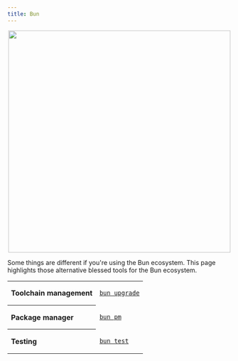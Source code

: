 ```yaml
---
title: Bun
---
```


<p align=center>
  <img width=500 src="./media/bun-logo.png">
</p>

Some things are different if you're using the Bun ecosystem. This page highlights those alternative blessed tools for the Bun ecosystem.

<table style="table-layout: fixed; width: 100%;">
<tr><th align=left>Toolchain management<td>

[`bun upgrade`](https://bun.sh/docs/installation#upgrading)

<tr><th align=left>Package manager<td>

[`bun pm`](https://bun.sh/docs/cli/pm)

<tr><th align=left>Testing<td>

[`bun test`](https://bun.sh/docs/cli/test)

</table>
